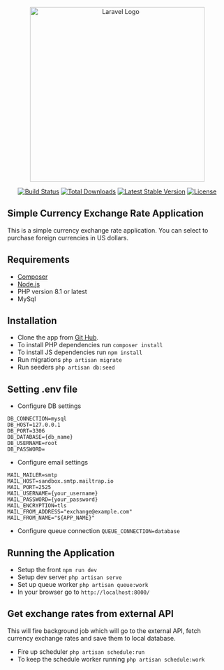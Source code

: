 <p align="center"><a href="https://laravel.com" target="_blank"><img src="https://raw.githubusercontent.com/laravel/art/master/logo-lockup/5%20SVG/2%20CMYK/1%20Full%20Color/laravel-logolockup-cmyk-red.svg" width="400" alt="Laravel Logo"></a></p>

<p align="center">
<a href="https://github.com/laravel/framework/actions"><img src="https://github.com/laravel/framework/workflows/tests/badge.svg" alt="Build Status"></a>
<a href="https://packagist.org/packages/laravel/framework"><img src="https://img.shields.io/packagist/dt/laravel/framework" alt="Total Downloads"></a>
<a href="https://packagist.org/packages/laravel/framework"><img src="https://img.shields.io/packagist/v/laravel/framework" alt="Latest Stable Version"></a>
<a href="https://packagist.org/packages/laravel/framework"><img src="https://img.shields.io/packagist/l/laravel/framework" alt="License"></a>
</p>

## Simple Currency Exchange Rate Application

This is a simple currency exchange rate application. You can select to purchase foreign currencies in US dollars.

## Requirements
- [Composer](https://getcomposer.org/)
- [Node.js](https://nodejs.org/en)
- PHP version 8.1 or latest
- MySql

## Installation

- Clone the app from [Git Hub](https://github.com/slobodannovakovic/menu_tech).
- To install PHP dependencies run ```composer install```
- To install JS dependencies run ```npm install```
- Run migrations ```php artisan migrate```
- Run seeders ```php artisan db:seed```

## Setting .env file

- Configure DB settings
```
DB_CONNECTION=mysql
DB_HOST=127.0.0.1
DB_PORT=3306
DB_DATABASE={db_name}
DB_USERNAME=root
DB_PASSWORD=
```

- Configure email settings
```
MAIL_MAILER=smtp
MAIL_HOST=sandbox.smtp.mailtrap.io
MAIL_PORT=2525
MAIL_USERNAME={your_username}
MAIL_PASSWORD={your_password}
MAIL_ENCRYPTION=tls
MAIL_FROM_ADDRESS="exchange@example.com"
MAIL_FROM_NAME="${APP_NAME}"
```

- Configure queue connection ```QUEUE_CONNECTION=database```

## Running the Application

- Setup the front ```npm run dev```
- Setup dev server ```php artisan serve```
- Set up queue worker ```php artisan queue:work```
- In your browser go to ```http://localhost:8000/```

## Get exchange rates from external API

This will fire background job which will go to the external API, fetch currency exchange rates and save them to local database.

- Fire up scheduler ```php artisan schedule:run```
- To keep the schedule worker running ```php artisan schedule:work```
